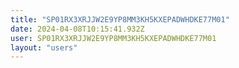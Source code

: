 ```yaml
---
title: "SP01RX3XRJJW2E9YP8MM3KH5KXEPADWHDKE77M01"
date: 2024-04-08T10:15:41.932Z
user: SP01RX3XRJJW2E9YP8MM3KH5KXEPADWHDKE77M01
layout: "users"
---
```

    
